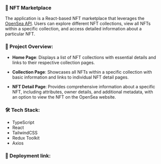 ### 🚀 NFT Marketplace

The application is a React-based NFT marketplace that leverages the [OpenSea API](https://docs.opensea.io/reference/api-overview). Users can explore different NFT collections, view all NFTs within a specific collection, and access detailed information about a particular NFT.

### 📄 Project Overview:

- **Home Page**: Displays a list of NFT collections with essential details and links to their respective collection pages.

- **Collection Page**: Showcases all NFTs within a specific collection with basic information and links to individual NFT detail pages.

- **NFT Detail Page**: Provides comprehensive information about a specific NFT, including attributes, owner details, and additional metadata, with an option to view the NFT on the OpenSea website.

### 🛠 Tech Stack:

- TypeScript
- React
- TailwindCSS
- Redux Toolkit
- Axios

### 🔗 Deployment link:
